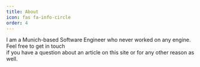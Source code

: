 ```yaml
---
title: About
icon: fas fa-info-circle
order: 4
---
```


I am a Munich-based Software Engineer who never worked on any engine. Feel free to get in touch  
if you have a question about an article on this site or for any other reason as well.
